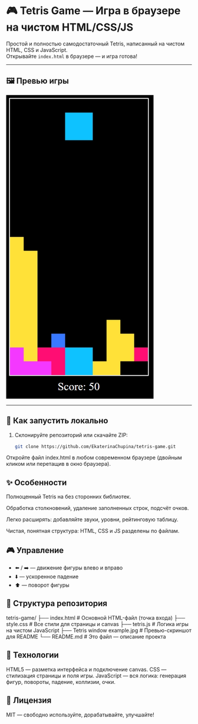 # 🎮 Tetris Game — Игра в браузере на чистом HTML/CSS/JS

Простой и полностью самодостаточный Tetris, написанный на чистом HTML, CSS и JavaScript.  
Открывайте `index.html` в браузере — и игра готова!

---

## 🖼️ Превью игры

![Tetris Window Example](Tetris%20window%20example.jpg)

---

## 🚀 Как запустить локально

1. Склонируйте репозиторий или скачайте ZIP:
   ```bash
   git clone https://github.com/EkaterinaChupina/tetris-game.git

Откройте файл index.html в любом современном браузере (двойным кликом или перетащив в окно браузера).

## ✨ Особенности
Полноценный Tetris на <canvas> без сторонних библиотек.

Обработка столкновений, удаление заполненных строк, подсчёт очков.

Легко расширять: добавляйте звуки, уровни, рейтинговую таблицу.

Чистая, понятная структура: HTML, CSS и JS разделены по файлам.
  

## 🎮 Управление

- ⬅️ / ➡️ — движение фигуры влево и вправо  
- ⬇️ — ускоренное падение  
- ⬆️ — поворот фигуры  

## 📁 Структура репозитория
tetris-game/
├── index.html               # Основной HTML-файл (точка входа)
├── style.css                # Все стили для страницы и canvas
├── tetris.js                 # Логика игры на чистом JavaScript
├── Tetris window example.jpg # Превью-скриншот для README
└── README.md                # Это файл — описание проекта

## 🔧 Технологии
HTML5 — разметка интерфейса и подключение canvas.
CSS — стилизация страницы и поля игры.
JavaScript — вся логика: генерация фигур, повороты, падение, коллизии, очки.

## 📜 Лицензия

MIT — свободно используйте, дорабатывайте, улучшайте!
